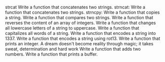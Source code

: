 strcat Write a function that concatenates two strings.
strncat: Write a function that concatenates two strings.
strncpy: Write a function that copies a string.
Write a function that compares two strings.
Write a function that reverses the content of an array of integers.
Write a function that changes all lowercase letters of a string to uppercase.
Write a function that capitalizes all words of a string.
Write a function that encodes a string into 1337.
Write a function that encodes a string using rot13.
Write a function that prints an integer.
A dream doesn't become reality through magic; it takes sweat, determination and hard work
Write a function that adds two numbers.
Write a function that prints a buffer.
